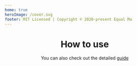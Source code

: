 ```yaml
---
home: true
heroImage: /cover.svg
footer: MIT Licensed | Copyright © 2020-present Equal Ma
---
```


<div style="text-align: center">

# How to use

</div>

<gitpkg-api />

<div style="text-align: center">

You can also check out the detailed [guide](./guide/)

</div>
